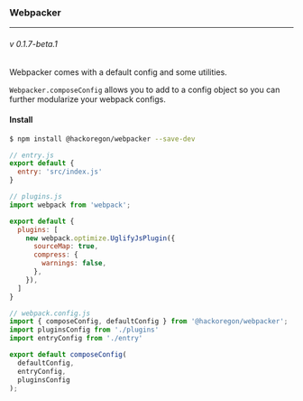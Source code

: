 ### Webpacker
---
###### v 0.1.7-beta.1

Webpacker comes with a default config and some utilities.

`Webpacker.composeConfig` allows you to add to a config object so you can further modularize your webpack configs.

#### Install
```bash
$ npm install @hackoregon/webpacker --save-dev
```


```javascript
// entry.js
export default {
  entry: 'src/index.js'
}

// plugins.js
import webpack from 'webpack';

export default {
  plugins: [
    new webpack.optimize.UglifyJsPlugin({
      sourceMap: true,
      compress: {
        warnings: false,
      },
    }),
  ]
}

// webpack.config.js
import { composeConfig, defaultConfig } from '@hackoregon/webpacker';
import pluginsConfig from './plugins'
import entryConfig from './entry'

export default composeConfig(
  defaultConfig,
  entryConfig,
  pluginsConfig
);
```
